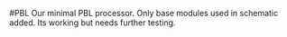 #PBL 
Our minimal PBL processor. Only base modules used in schematic added. 
Its working but needs further testing.
